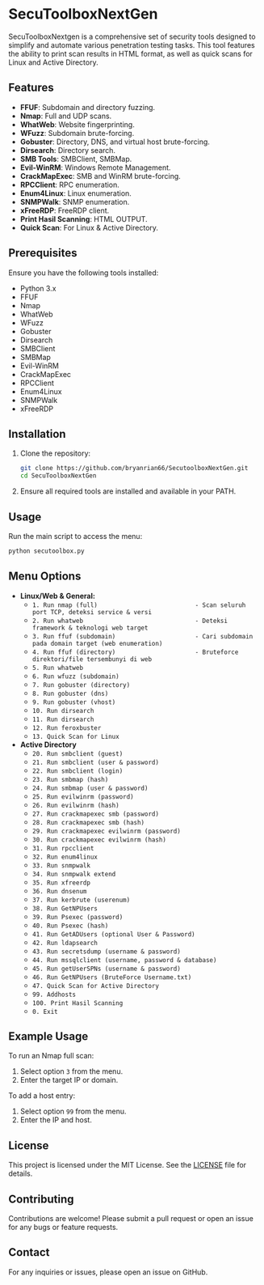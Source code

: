 # SecuToolboxNextGen

SecuToolboxNextgen is a comprehensive set of security tools designed to simplify and automate various penetration testing tasks. This tool features the ability to print scan results in HTML format, as well as quick scans for Linux and Active Directory.

## Features

- **FFUF**: Subdomain and directory fuzzing.
- **Nmap**: Full and UDP scans.
- **WhatWeb**: Website fingerprinting.
- **WFuzz**: Subdomain brute-forcing.
- **Gobuster**: Directory, DNS, and virtual host brute-forcing.
- **Dirsearch**: Directory search.
- **SMB Tools**: SMBClient, SMBMap.
- **Evil-WinRM**: Windows Remote Management.
- **CrackMapExec**: SMB and WinRM brute-forcing.
- **RPCClient**: RPC enumeration.
- **Enum4Linux**: Linux enumeration.
- **SNMPWalk**: SNMP enumeration.
- **xFreeRDP**: FreeRDP client.
- **Print Hasil Scanning**: HTML OUTPUT.
- **Quick Scan**: For Linux & Active Directory.

## Prerequisites

Ensure you have the following tools installed:
- Python 3.x
- FFUF
- Nmap
- WhatWeb
- WFuzz
- Gobuster
- Dirsearch
- SMBClient
- SMBMap
- Evil-WinRM
- CrackMapExec
- RPCClient
- Enum4Linux
- SNMPWalk
- xFreeRDP

## Installation

1. Clone the repository:
   ```bash
   git clone https://github.com/bryanrian66/SecutoolboxNextGen.git
   cd SecuToolboxNextGen

2. Ensure all required tools are installed and available in your PATH.

## Usage

Run the main script to access the menu:
```bash
python secutoolbox.py
```

## Menu Options

- **Linux/Web & General:**
  - `1. Run nmap (full)                           - Scan seluruh port TCP, deteksi service & versi`
  - `2. Run whatweb                               - Deteksi framework & teknologi web target`                     
  - `3. Run ffuf (subdomain)                      - Cari subdomain pada domain target (web enumeration)` 
  - `4. Run ffuf (directory)                      - Bruteforce direktori/file tersembunyi di web`
  - `5. Run whatweb`
  - `6. Run wfuzz (subdomain)`
  - `7. Run gobuster (directory)`
  - `8. Run gobuster (dns)`
  - `9. Run gobuster (vhost)`
  - `10. Run dirsearch`
  - `11. Run dirsearch`
  - `12. Run feroxbuster`
  - `13. Quick Scan for Linux`
- **Active Directory**
  - `20. Run smbclient (guest)`
  - `21. Run smbclient (user & password)`
  - `22. Run smbclient (login)`
  - `23. Run smbmap (hash)`
  - `24. Run smbmap (user & password)`
  - `25. Run evilwinrm (password)`
  - `26. Run evilwinrm (hash)`
  - `27. Run crackmapexec smb (password)`
  - `28. Run crackmapexec smb (hash)`
  - `29. Run crackmapexec evilwinrm (password)`
  - `30. Run crackmapexec evilwinrm (hash)`
  - `31. Run rpcclient`
  - `32. Run enum4linux`
  - `33. Run snmpwalk`
  - `34. Run snmpwalk extend`
  - `35. Run xfreerdp`
  - `36. Run dnsenum`
  - `37. Run kerbrute (userenum)`
  - `38. Run GetNPUsers`
  - `39. Run Psexec (password)`
  - `40. Run Psexec (hash)`
  - `41. Run GetADUsers (optional User & Password)`
  - `42. Run ldapsearch`
  - `43. Run secretsdump (username & password)`
  - `44. Run mssqlclient (username, password & database)`
  - `45. Run getUserSPNs (username & password)`
  - `46. Run GetNPUsers (BruteForce Username.txt)`
  - `47. Quick Scan for Active Directory`
  - `99. Addhosts`
  - `100. Print Hasil Scanning`
  - `0. Exit`

## Example Usage

To run an Nmap full scan:
1. Select option `3` from the menu.
2. Enter the target IP or domain.

To add a host entry:
1. Select option `99` from the menu.
2. Enter the IP and host.

## License

This project is licensed under the MIT License. See the [LICENSE](LICENSE) file for details.

## Contributing

Contributions are welcome! Please submit a pull request or open an issue for any bugs or feature requests.

## Contact

For any inquiries or issues, please open an issue on GitHub.
